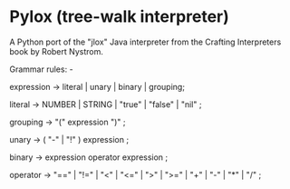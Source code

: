 # Pylox (tree-walk interpreter)
A Python port of the "jlox" Java interpreter from the Crafting Interpreters book by Robert Nystrom.

Grammar rules: -

expression → literal
| unary
| binary
| grouping;

literal → NUMBER | STRING | "true" | "false" | "nil" ;

grouping → "(" expression ")" ;

unary → ( "-" | "!" ) expression ;

binary → expression operator expression ;

operator → "==" | "!=" | "<" | "<=" | ">" | ">="
| "+" | "-" | "*" | "/" ;